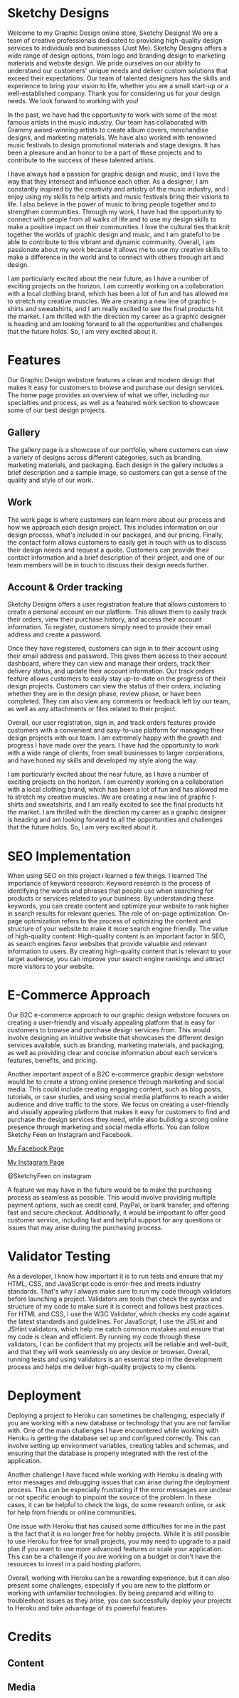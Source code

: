 # Sketchy Designs


Welcome to my Graphic Design online store, Sketchy Designs! 
We are a team of creative professionals dedicated to providing high-quality design services to individuals and businesses (Just Me). Sketchy Designs offers a wide range of design options, from logo and branding design to marketing materials and website design. We pride ourselves on our ability to understand our customers' unique needs and deliver custom solutions that exceed their expectations. Our team of talented designers has the skills and experience to bring your vision to life, whether you are a small start-up or a well-established company. Thank you for considering us for your design needs. We look forward to working with you!

In the past, we have had the opportunity to work with some of the most famous artists in the music industry. Our team has collaborated with Grammy award-winning artists to create album covers, merchandise designs, and marketing materials. We have also worked with renowned music festivals to design promotional materials and stage designs. It has been a pleasure and an honor to be a part of these projects and to contribute to the success of these talented artists. 

I have always had a passion for graphic design and music, and I love the way that they intersect and influence each other. As a designer, I am constantly inspired by the creativity and artistry of the music industry, and I enjoy using my skills to help artists and music festivals bring their visions to life. I also believe in the power of music to bring people together and to strengthen communities. Through my work, I have had the opportunity to connect with people from all walks of life and to use my design skills to make a positive impact on their communities. I love the cultural ties that knit together the worlds of graphic design and music, and I am grateful to be able to contribute to this vibrant and dynamic community. Overall, I am passionate about my work because it allows me to use my creative skills to make a difference in the world and to connect with others through art and design.



I am particularly excited about the near future, as I have a number of exciting projects on the horizon. I am currently working on a collaboration with a local clothing brand, which has been a lot of fun and has allowed me to stretch my creative muscles. We are creating a new line of graphic t-shirts and sweatshirts, and I am really excited to see the final products hit the market.
I am thrilled with the direction my career as a graphic designer is heading and am looking forward to all the opportunities and challenges that the future holds. So, I am very excited about it.



# Features 

Our Graphic Design webstore features a clean and modern design that makes it easy for customers to browse and purchase our design services. The home page provides an overview of what we offer, including our specialties and process, as well as a featured work section to showcase some of our best design projects.

## Gallery 
The gallery page is a showcase of our portfolio, where customers can view a variety of designs across different categories, such as branding, marketing materials, and packaging. Each design in the gallery includes a brief description and a sample image, so customers can get a sense of the quality and style of our work.


## Work 
The work page is where customers can learn more about our process and how we approach each design project. This includes information on our design process, what's included in our packages, and our pricing.
Finally, the contact form allows customers to easily get in touch with us to discuss their design needs and request a quote. Customers can provide their contact information and a brief description of their project, and one of our team members will be in touch to discuss their design needs further.

## Account & Order tracking
Sketchy Designs offers a user registration feature that allows customers to create a personal account on our platform. This allows them to easily track their orders, view their purchase history, and access their account information. To register, customers simply need to provide their email address and create a password.

Once they have registered, customers can sign in to their account using their email address and password. This gives them access to their account dashboard, where they can view and manage their orders, track their delivery status, and update their account information.
Our track orders feature allows customers to easily stay up-to-date on the progress of their design projects. Customers can view the status of their orders, including whether they are in the design phase, review phase, or have been completed. They can also view any comments or feedback left by our team, as well as any attachments or files related to their project.


Overall, our user registration, sign in, and track orders features provide customers with a convenient and easy-to-use platform for managing their design projects with our team.
I am extremely happy with the growth and progress I have made over the years. I have had the opportunity to work with a wide range of clients, from small businesses to larger corporations, and have honed my skills and developed my style along the way.


I am particularly excited about the near future, as I have a number of exciting projects on the horizon. I am currently working on a collaboration with a local clothing brand, which has been a lot of fun and has allowed me to stretch my creative muscles. We are creating a new line of graphic t-shirts and sweatshirts, and I am really excited to see the final products hit the market.
I am thrilled with the direction my career as a graphic designer is heading and am looking forward to all the opportunities and challenges that the future holds. So, I am very excited about it.



# SEO Implementation

When using SEO on this project i learned a few things. I learned The importance of keyword research: Keyword research is the process of identifying the words and phrases that people use when searching for products or services related to your business. By understanding these keywords, you can create content and optimize your website to rank higher in search results for relevant queries.
The role of on-page optimization: On-page optimization refers to the process of optimizing the content and structure of your website to make it more search engine friendly.
The value of high-quality content: High-quality content is an important factor in SEO, as search engines favor websites that provide valuable and relevant information to users. By creating high-quality content that is relevant to your target audience, you can improve your search engine rankings and attract more visitors to your website.

# E-Commerce Approach

Our B2C e-commerce approach to our graphic design webstore focuses on creating a user-friendly and visually appealing platform that is easy for customers to browse and purchase design services from. This would involve designing an intuitive website that showcases the different design services available, such as branding, marketing materials, and packaging, as well as providing clear and concise information about each service's features, benefits, and pricing.

Another important aspect of a B2C e-commerce graphic design webstore would be to create a strong online presence through marketing and social media. This could include creating engaging content, such as blog posts, tutorials, or case studies, and using social media platforms to reach a wider audience and drive traffic to the store. We focus on creating a user-friendly and visually appealing platform that makes it easy for customers to find and purchase the design services they need, while also building a strong online presence through marketing and social media efforts.
You can follow Sketchy Feen on Instagram and Facebook.

[My Facebook Page](https://www.facebook.com/profile.php?id=100088561165088)

[My Instagram Page](https://www.instagram.com/sketchy.feen/)

@SketchyFeen on instagram

A feature we may have in the future would be to make the purchasing process as seamless as possible. This would involve providing multiple payment options, such as credit card, PayPal, or bank transfer, and offering fast and secure checkout. Additionally, it would be important to offer good customer service, including fast and helpful support for any questions or issues that may arise during the purchasing process.



# Validator Testing

As a developer, I know how important it is to run tests and ensure that my HTML, CSS, and JavaScript code is error-free and meets industry standards. That's why I always make sure to run my code through validators before launching a project. Validators are tools that check the syntax and structure of my code to make sure it is correct and follows best practices. For HTML and CSS, I use the W3C Validator, which checks my code against the latest standards and guidelines. For JavaScript, I use the JSLint and JSHint validators, which help me catch common mistakes and ensure that my code is clean and efficient. By running my code through these validators, I can be confident that my projects will be reliable and well-built, and that they will work seamlessly on any device or browser. Overall, running tests and using validators is an essential step in the development process and helps me deliver high-quality projects to my clients.

# Deployment

Deploying a project to Heroku can sometimes be challenging, especially if you are working with a new database or technology that you are not familiar with. One of the main challenges I have encountered while working with Heroku is getting the database set up and configured correctly. This can involve setting up environment variables, creating tables and schemas, and ensuring that the database is properly integrated with the rest of the application.

Another challenge I have faced while working with Heroku is dealing with error messages and debugging issues that can arise during the deployment process. This can be especially frustrating if the error messages are unclear or not specific enough to pinpoint the source of the problem. In these cases, it can be helpful to check the logs, do some research online, or ask for help from friends or online communities.

One issue with Heroku that has caused some difficulties for me in the past is the fact that it is no longer free for hobby projects. While it is still possible to use Heroku for free for small projects, you may need to upgrade to a paid plan if you want to use more advanced features or scale your application. This can be a challenge if you are working on a budget or don't have the resources to invest in a paid hosting platform.

Overall, working with Heroku can be a rewarding experience, but it can also present some challenges, especially if you are new to the platform or working with unfamiliar technologies. By being prepared and willing to troubleshoot issues as they arise, you can successfully deploy your projects to Heroku and take advantage of its powerful features.


# Credits 

## Content
## Media 
